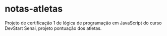 # notas-atletas
Projeto de certificação 1 de lógica de programação em JavaScript do curso DevStart Senai, projeto pontuação dos atletas.
